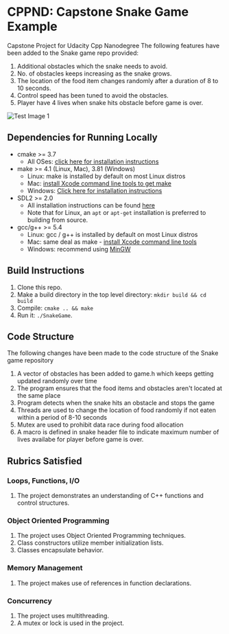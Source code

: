 # CPPND: Capstone Snake Game Example

Capstone Project for Udacity Cpp Nanodegree 
The following features have been added to the Snake game repo provided:
1. Additional obstacles which the snake needs to avoid.
2. No. of obstacles keeps increasing as the snake grows.
3. The location of the food item changes randomly after a duration of 8 to 10 seconds.
4. Control speed has been tuned to avoid the obstacles.
5. Player have 4 lives when snake hits obstacle before game is over.

![Test Image 1](preview.png)

## Dependencies for Running Locally
* cmake >= 3.7
  * All OSes: [click here for installation instructions](https://cmake.org/install/)
* make >= 4.1 (Linux, Mac), 3.81 (Windows)
  * Linux: make is installed by default on most Linux distros
  * Mac: [install Xcode command line tools to get make](https://developer.apple.com/xcode/features/)
  * Windows: [Click here for installation instructions](http://gnuwin32.sourceforge.net/packages/make.htm)
* SDL2 >= 2.0
  * All installation instructions can be found [here](https://wiki.libsdl.org/Installation)
  * Note that for Linux, an `apt` or `apt-get` installation is preferred to building from source.
* gcc/g++ >= 5.4
  * Linux: gcc / g++ is installed by default on most Linux distros
  * Mac: same deal as make - [install Xcode command line tools](https://developer.apple.com/xcode/features/)
  * Windows: recommend using [MinGW](http://www.mingw.org/)

## Build Instructions

1. Clone this repo.
2. Make a build directory in the top level directory: `mkdir build && cd build`
3. Compile: `cmake .. && make`
4. Run it: `./SnakeGame`.

## Code Structure

The following changes have been made to the code structure of the Snake game repository

1. A vector of obstacles has been added to game.h which keeps getting updated randomly over time
2. The program ensures that the food items and obstacles aren't located at the same place
3. Program detects when the snake hits an obstacle and stops the game 
4. Threads are used to change the location of food randomly if not eaten within a period of 8-10 seconds
5. Mutex are used to prohibit data race during food allocation
6. A macro is defined in snake header file to indicate maximum number of lives availabe for player before game is over.
## Rubrics Satisfied

### Loops, Functions, I/O

1. The project demonstrates an understanding of C++ functions and control structures.

### Object Oriented Programming

1. The project uses Object Oriented Programming techniques.
2. Class constructors utilize member initialization lists.
3. Classes encapsulate behavior.

### Memory Management

1. The project makes use of references in function declarations.

### Concurrency

1. The project uses multithreading.
2. A mutex or lock is used in the project.
